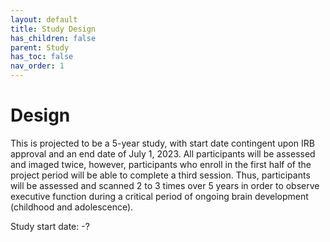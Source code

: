 ```yaml
---
layout: default
title: Study Design
has_children: false
parent: Study
has_toc: false
nav_order: 1
---
```

# Design 
This is projected to be a 5-year study, with start date contingent upon IRB approval and an end date of July 1, 2023. All participants will be assessed and imaged twice, however, participants who enroll in the first half of the project period will be able to complete a third session. Thus, participants will be assessed and scanned 2 to 3 times over 5 years in order to observe executive function during a critical period of ongoing brain development (childhood and adolescence). 

Study start date: -?